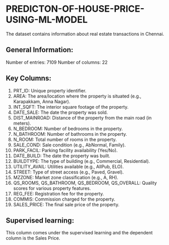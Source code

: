 # PREDICTON-OF-HOUSE-PRICE-USING-ML-MODEL

The dataset contains information about real estate transactions in Chennai.

## General Information:
Number of entries: 7109
Number of columns: 22

## Key Columns:
1. PRT_ID: Unique property identifier.
2. AREA: The area/location where the property is situated (e.g., Karapakkam, Anna Nagar).
3. INT_SQFT: The interior square footage of the property.
4. DATE_SALE: The date the property was sold.
5. DIST_MAINROAD: Distance of the property from the main road (in meters).
6. N_BEDROOM: Number of bedrooms in the property.
7. N_BATHROOM: Number of bathrooms in the property.
8. N_ROOM: Total number of rooms in the property.
9. SALE_COND: Sale condition (e.g., AbNormal, Family).
10. PARK_FACIL: Parking facility availability (Yes/No).
11. DATE_BUILD: The date the property was built.
12. BUILDTYPE: The type of building (e.g., Commercial, Residential).
13. UTILITY_AVAIL: Utilities available (e.g., AllPub, ELO).
14. STREET: Type of street access (e.g., Paved, Gravel).
15. MZZONE: Market zone classification (e.g., A, RH).
16. QS_ROOMS, QS_BATHROOM, QS_BEDROOM, QS_OVERALL: Quality scores for various property features.
17. REG_FEE: Registration fee for the property.
18. COMMIS: Commission charged for the property.
19. SALES_PRICE: The final sale price of the property.

## Supervised learning:
This column comes under the supervised learning and the dependent column is the Sales Price.
